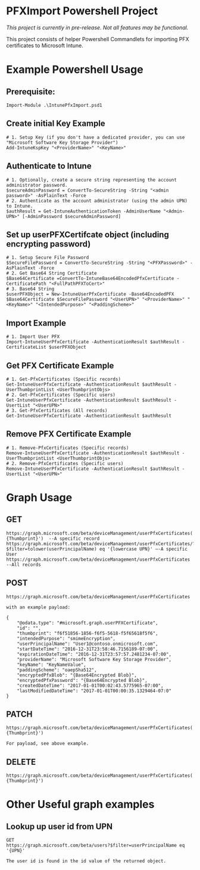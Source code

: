 # PFXImport Powershell Project

*This project is currently in pre-release. Not all features may be functional.*

This project consists of helper Powershell Commandlets for importing PFX certificates to Microsoft Intune.

# Example Powershell Usage

## Prerequisite:
	Import-Module .\IntunePfxImport.psd1

## Create initial Key Example

	# 1. Setup Key (if you don't have a dedicated provider, you can use "Microsoft Software Key Storage Provider")
	Add-IntuneKspKey "<ProviderName>" "<KeyName>"
	
## Authenticate to Intune
    # 1. Optionally, create a secure string representing the account administrator password.
    $secureAdminPassword = ConvertTo-SecureString -String "<admin password>" -AsPlainText -Force
    # 2. Authenticate as the account administrator (using the admin UPN) to Intune.
    $authResult = Get-IntuneAuthenticationToken -AdminUserName "<Admin-UPN>" [-AdminPassword $secureAdminPassword]

## Set up userPFXCertifcate object (including encrypting password)

	# 1. Setup Secure File Password
	$SecureFilePassword = ConvertTo-SecureString -String "<PFXPassword>" -AsPlainText -Force
	# 2. Get Base64 String Certificate
	$Base64Certificate =ConvertTo-IntuneBase64EncodedPfxCertificate -CertificatePath "<FullPathPFXToCert>"
	# 3. Base64 String
	$userPFXObject = New-IntuneUserPfxCertificate -Base64EncodedPFX $Base64Certificate $SecureFilePassword "<UserUPN>" "<ProviderName>" "<KeyName>" "<IntendedPurpose>" "<PaddingScheme>"
	

## Import Example

	# 1. Import User PFX
	Import-IntuneUserPfxCertificate -AuthenticationResult $authResult -CertificateList $userPFXObject
	
## Get PFX Certificate Example

	# 1. Get-PfxCertificates (Specific records)
	Get-IntuneUserPfxCertificate -AuthenticationResult $authResult -UserThumbprintList <UserThumbprintObjs>
	# 2. Get-PfxCertificates (Specific users)
	Get-IntuneUserPfxCertificate -AuthenticationResult $authResult -UsertList "<UserUPN>"
	# 3. Get-PfxCertificates (All records)
	Get-IntuneUserPfxCertificate -AuthenticationResult $authResult


## Remove PFX Certificate Example

	# 1. Remove-PfxCertificates (Specific records)
	Remove-IntuneUserPfxCertificate -AuthenticationResult $authResult -UserThumbprintList <UserThumbprintObjs>
	# 2. Remove-PfxCertificates (Specific users)
	Remove-IntuneUserPfxCertificate -AuthenticationResult $authResult -UsertList "<UserUPN>"



# Graph Usage

## GET
	https://graph.microsoft.com/beta/deviceManagement/userPfxCertificates('{Userid}-{Thumbprint}')  --A specific record
	https://graph.microsoft.com/beta/deviceManagement/userPfxCertificates/?$filter=tolower(userPrincipalName) eq '{lowercase UPN}' –-A specific User
	https://graph.microsoft.com/beta/deviceManagement/userPfxCertificates --All records

## POST
	https://graph.microsoft.com/beta/deviceManagement/userPfxCertificates
 
	with an example payload:
 
	{
		"@odata.type": "#microsoft.graph.userPFXCertificate",
		"id": "",
		"thumbprint": "f6f51856-1856-f6f5-5618-f5f65618f5f6",
		"intendedPurpose": "smimeEncryption",
		"userPrincipalName": "User1@contoso.onmicrosoft.com",
		"startDateTime": "2016-12-31T23:58:46.7156189-07:00",
		"expirationDateTime": "2016-12-31T23:57:57.2481234-07:00",
		"providerName": "Microsoft Software Key Storage Provider",
		"keyName": "KeyNameValue",
		"paddingScheme": "oaepSha512",
		"encryptedPfxBlob": "{Base64Encrypted Blob}",
		"encryptedPfxPassword": "{Base64Encrypted Blob}",
		"createdDateTime": "2017-01-01T00:02:43.5775965-07:00",
		"lastModifiedDateTime": "2017-01-01T00:00:35.1329464-07:0"
	}

## PATCH
	https://graph.microsoft.com/beta/deviceManagement/userPfxCertificates('{UserId}-{Thumbprint}')

	For payload, see above example.

## DELETE
	https://graph.microsoft.com/beta/deviceManagement/userPfxCertificates('{UserId}-{Thumbprint}')


# Other Useful graph examples

## Lookup up user id from UPN
	GET
	https://graph.microsoft.com/beta/users?$filter=userPrincipalName eq '{UPN}'

	The user id is found in the id value of the returned object.
